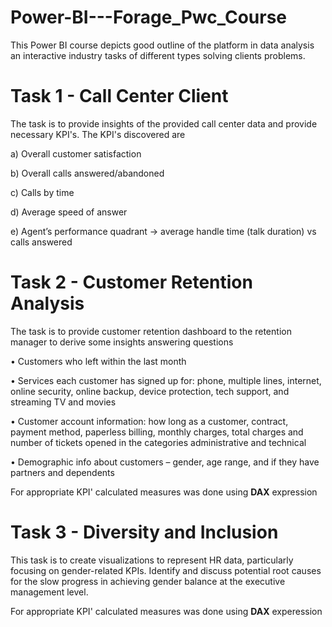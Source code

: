 # Power-BI---Forage_Pwc_Course
This Power BI course depicts good outline of the platform in data analysis an interactive industry tasks of different types solving clients problems.
# Task 1 - Call Center Client 
The task is to provide insights of the provided call center data and provide necessary KPI's. The KPI's discovered are

  a) Overall customer satisfaction
  
  b) Overall calls answered/abandoned

  c) Calls by time

  d) Average speed of answer

  e) Agent’s performance quadrant -> average handle time (talk duration) vs calls answered

# Task 2 - Customer Retention Analysis

The task is to provide customer retention dashboard to the retention manager to derive some insights answering questions 

•  Customers who left within the last month

• Services each customer has signed up for: phone, multiple lines, internet, online security, online backup, device protection, tech
support, and streaming TV and movies

• Customer account information: how long as a customer, contract, payment method, paperless billing, monthly charges, total charges
and number of tickets opened in the categories administrative and technical

• Demographic info about customers – gender, age range, and if they have partners and dependents

For appropriate KPI' calculated measures was done using **DAX** expression
# Task 3 - Diversity and Inclusion
This task is to create visualizations to represent HR data, particularly focusing on gender-related KPIs.
Identify and discuss potential root causes for the slow progress in achieving gender balance at the executive management level.


For appropriate KPI' calculated measures was done using **DAX** experession
